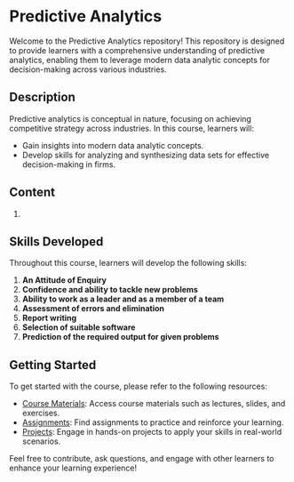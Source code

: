 # Predictive Analytics 

Welcome to the Predictive Analytics repository! This repository is designed to provide learners with a comprehensive understanding of predictive analytics, enabling them to leverage modern data analytic concepts for decision-making across various industries.

## Description
Predictive analytics is conceptual in nature, focusing on achieving competitive strategy across industries. In this course, learners will:
- Gain insights into modern data analytic concepts.
- Develop skills for analyzing and synthesizing data sets for effective decision-making in firms.

## Content
1.

## Skills Developed
Throughout this course, learners will develop the following skills:
1. **An Attitude of Enquiry**
2. **Confidence and ability to tackle new problems**
3. **Ability to work as a leader and as a member of a team**
4. **Assessment of errors and elimination**
5. **Report writing**
6. **Selection of suitable software**
7. **Prediction of the required output for given problems**

## Getting Started
To get started with the course, please refer to the following resources:
- [Course Materials](#): Access course materials such as lectures, slides, and exercises.
- [Assignments](#): Find assignments to practice and reinforce your learning.
- [Projects](#): Engage in hands-on projects to apply your skills in real-world scenarios.

Feel free to contribute, ask questions, and engage with other learners to enhance your learning experience!

